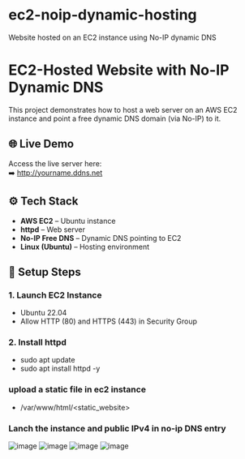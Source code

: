 # ec2-noip-dynamic-hosting
Website hosted on an EC2 instance using No-IP dynamic DNS


# EC2-Hosted Website with No-IP Dynamic DNS

This project demonstrates how to host a web server on an AWS EC2 instance and point a free dynamic DNS domain (via No-IP) to it.

## 🌐 Live Demo
Access the live server here:  
➡️ http://yourname.ddns.net

## ⚙️ Tech Stack
- **AWS EC2** – Ubuntu instance
- **httpd** – Web server
- **No-IP Free DNS** – Dynamic DNS pointing to EC2
- **Linux (Ubuntu)** – Hosting environment

## 🔧 Setup Steps

### 1. Launch EC2 Instance
- Ubuntu 22.04
- Allow HTTP (80) and HTTPS (443) in Security Group

### 2. Install httpd
- sudo apt update
- sudo apt install httpd -y

### upload a static file in ec2 instance
 - /var/www/html/<static_website>

### Lanch the instance and public IPv4 in no-ip DNS entry
![image](https://github.com/user-attachments/assets/25114720-1203-42cd-a3d7-f42bb6c2ffa9)
![image](https://github.com/user-attachments/assets/e402fc6d-65a6-4ed7-9957-335216abd3fb)
![image](https://github.com/user-attachments/assets/9599ca5b-2d56-4987-9975-fe0e109d80d2)
![image](https://github.com/user-attachments/assets/be31f5aa-c611-45d4-9919-d96e38ecfbb8)





